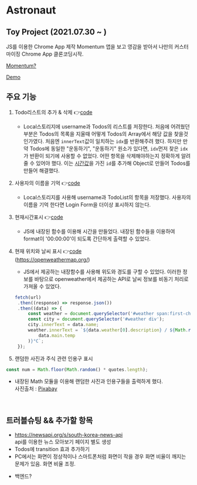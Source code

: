 # Astronaut

## Toy Project (2021.07.30 ~ )

JS를 이용한 Chrome App 제작 Momentum 앱을 보고 영감을 받아서 나만의 커스터마이징 Chrome App 클론코딩시작.

[Momentum?](https://momentumdash.com/)

[Demo](https://minsoftk.github.io/Astronaut/)

## 주요 기능

1. Todo리스트의 추가 & 삭제 👉[code](https://github.com/MinsoftK/Astronaut/blob/49fdec6b8a3591705ec5bcfd07bb23a47dcda10d/js/todo.js#L16)

   - Local스토리지에 username과 Todos의 리스트를 저장한다. 처음에 어려웠던 부분은 Todos의 목록을 지울때 어떻게 Todos의 Array에서 해당 값을 찾을것인가였다. 처음엔 `innerText`값이 일치하는 `idx`를 반환해주려 했다. 하지만 만약 Todos에 동일한 "운동하기", "운동하기" 원소가 있다면, `idx`먼저 찾은 `idx`가 반환이 되기에 사용할 수 없었다. 어떤 항목을 삭제해야하는지 정확하게 알려줄 수 있어야 했다. 이는 [시간값](https://github.com/MinsoftK/Astronaut/blob/49fdec6b8a3591705ec5bcfd07bb23a47dcda10d/js/todo.js#L50)을 가진 `id`를 추가해 Object로 만들어 Todos를 만들어 해결했다.

2. 사용자의 이름을 기억 👉[code](https://github.com/MinsoftK/Astronaut/blob/49fdec6b8a3591705ec5bcfd07bb23a47dcda10d/js/todo.js#L60)

   - Local스토리지를 사용해 username과 TodoList의 항목을 저장했다. 사용자의 이름을 기억 한다면 Login Form을 더이상 표시하지 않는다.

3. 현재시간표시 👉[code](https://github.com/MinsoftK/Astronaut/blob/49fdec6b8a3591705ec5bcfd07bb23a47dcda10d/js/clock.js)

   - JS에 내장된 함수를 이용해 시간을 만들었다. 내장된 함수들을 이용하여 format이 '00:00:00'이 되도록 간단하게 출력할 수 있었다.

4. 현재 위치와 날씨 표시 👉[code](https://github.com/MinsoftK/Astronaut/blob/main/js/weather.js)  
   (https://openweathermap.org/)

   - JS에서 제공하는 내장함수를 사용해 위도와 경도를 구할 수 있었다. 이러한 정보를 바탕으로 openweather에서 제공하는 API로 날씨 정보를 비동기 처리로 가져올 수 있었다.

   ```js
   fetch(url)
   	.then((response) => response.json())
   	.then((data) => {
   		const weather = document.querySelector('#weather span:first-child');
   		const city = document.querySelector('#weather div');
   		city.innerText = data.name;
   		weather.innerText = `${data.weather[0].description} / ${Math.round(
   			data.main.temp
   		)}°C`;
   	});
   ```

5. 랜덤한 사진과 주식 관련 인용구 표시

```js
const num = Math.floor(Math.random() * quotes.length);
```

- 내장된 Math 모듈을 이용해 랜덤한 사진과 인용구들을 출력하게 했다.  
  사진출처 : [Pixabay](https://pixabay.com/ko/)

<br/>

## 트러블슈팅 && 추가할 항목

- https://newsapi.org/s/south-korea-news-api  
   api를 이용한 뉴스 모아보기 페이지 별도 생성
- Todos에 transition 효과 추가하기
- PC에서는 화면이 정상적이나 스마트폰처럼 화면이 작을 경우 화면 비율이 깨지는 문제가 있음. 화면 비율 조정.

* 백엔드?
